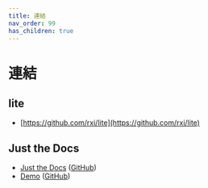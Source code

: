 ```yaml
---
title: 連結
nav_order: 99
has_children: true
---
```


# 連結

## lite

* [https://github.com/rxi/lite](https://github.com/rxi/lite)

## Just the Docs

* [Just the Docs](https://pmarsceill.github.io/just-the-docs/) ([GitHub](https://github.com/pmarsceill/just-the-docs))
* [Demo](https://pmarsceill.github.io/jtd-remote/) ([GitHub](https://github.com/pmarsceill/jtd-remote))
